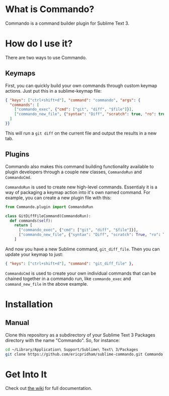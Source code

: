 # What is Commando?

Commando is a command builder plugin for Sublime Text 3.

# How do I use it?

There are two ways to use Commando.

## Keymaps

First, you can quickly build your own commands through custom keymap actions.  Just put this in a sublime-keymap file:

```json
{ "keys": ["ctrl+shift+d"], "command": "commando", "args": {
  "commands": [
    ["commando_exec", {"cmd": ["git", "diff", "$file"]}],
    ["commando_new_file", {"syntax": "Diff", "scratch": true, "ro": true, "name": "Git Diff"}]
  ]
}}
```

This will run a `git diff` on the current file and output the results in a new tab.

## Plugins

Commando also makes this command building functionality available to plugin developers through a couple new classes,
`CommandoRun` and `CommandoCmd`.

`CommandoRun` is used to create new high-level commands. Essentialy it is a way of packaging a keymap action into it's
own named command.  For example, you can create a new plugin file with this:

```python
from Commando.plugin import CommandoRun

class GitDiffFileCommand(CommandoRun):
  def commands(self):
    return [
      ["commando_exec", {"cmd": ["git", "diff", "$file"]}],
      ["commando_new_file", {"syntax": "Diff", "scratch": True, "ro": True, "name": "Git Diff"}]
    ]
```

And now you have a new Sublime command, `git_diff_file`.  Then you can update your keymap to just:

```json
{ "keys": ["ctrl+shift+d"], "command": "git_diff_file" },
```

`CommandoCmd` is used to create your own individual commands that can be chained together in a commando run, like
`commando_exec` and `command_new_file` in the above example.

# Installation

## Manual

Clone this repository as a subdirectory of your Sublime Text 3 Packages directory with the name "Commando".  So, for instance:

```bash
cd ~/Library/Application\ Support/Sublime\ Text\ 3/Packages
git clone https://github.com/ericpridham/sublime-commando.git Commando
```

# Get Into It

Check out [the wiki](../../wiki) for full documentation.

